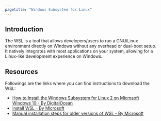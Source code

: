 ```yaml
---
pagetitle: "Windows Subsystem for Linux"
---
```



## Introduction
The WSL is a tool that allows developers/users to run a GNU/Linux environment directly on Windows without any overhead or dual-boot setup. It natively integrates with most applications on your system, allowing for a Linux-like development experience on Windows.

## Resources
Followings are the links where you can find instructions to download the WSL:

- [How to Install the Windows Subsystem for Linux 2 on Microsoft Windows 10 - By DigitalOcean](https://www.digitalocean.com/community/tutorials/how-to-install-the-windows-subsystem-for-linux-2-on-microsoft-windows-10)
- [Install WSL - By Microsoft](https://docs.microsoft.com/en-us/windows/wsl/install)
- [Manual installation steps for older versions of WSL - By Microsoft](https://docs.microsoft.com/en-us/windows/wsl/install-manual)
